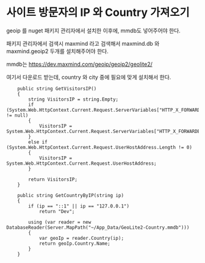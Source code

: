 # 사이트 방문자의 IP 와 Country 가져오기

geoip 를 nuget 패키지 관리자에서 설치한 이후에, mmdb도 넣어주어야 한다.

패키지 관리자에서 검색시 maxmind 라고 검색해서
maxmind.db 와 maxmind.geoip2 두개를 설치해주어야 한다.

mmdb는 https://dev.maxmind.com/geoip/geoip2/geolite2/

여기서 다운로드 받는데, country 와 city 중에 필요에 맞게 설치해서 한다.

```
    public string GetVisitorsIP()
    {
        string VisitorsIP = string.Empty;
        if (System.Web.HttpContext.Current.Request.ServerVariables["HTTP_X_FORWARDED_FOR"] != null)
        {
            VisitorsIP = System.Web.HttpContext.Current.Request.ServerVariables["HTTP_X_FORWARDED_FOR"].ToString();
        }
        else if (System.Web.HttpContext.Current.Request.UserHostAddress.Length != 0)
        {
            VisitorsIP = System.Web.HttpContext.Current.Request.UserHostAddress;
        }

        return VisitorsIP;
    }

    public string GetCountryByIP(string ip)
    {
        if (ip == "::1" || ip == "127.0.0.1")
            return "Dev";

        using (var reader = new DatabaseReader(Server.MapPath("~/App_Data/GeoLite2-Country.mmdb")))
        {
            var geoIp = reader.Country(ip);
            return geoIp.Country.Name;
        }
    }
```